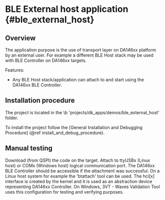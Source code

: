BLE External host application {#ble_external_host}
========================================================

## Overview

The application purpose is the use of transport layer on DA146xx platform by an
external user. For example a different BLE Host stack may be used with BLE
Controller on DA146xx targets.

Features:
- Any BLE Host stack/application can attach to and start using the DA146xx BLE
  Controller.

## Installation procedure

The project is located in the \b 'projects/dk_apps/demos/ble_external_host' folder.

To install the project follow the [General Installation and Debugging Procedure]
(@ref install_and_debug_procedure).

## Manual testing

Download (from QSPI) the code on the target. Attach to ttyUSBx (Linux host) or
COMx (Windows host) logical communication port. The DA146xx BLE Controller
should be accessible if the attachment was successful.
On a Linux host system for example the 'btattach' tool can be used. The hci[x]
interface is created by the kernel and it is used as an abstraction device
representing DA146xx Controller.
On Windows, 3VT - Waves Validation Tool uses this configuration for testing
and verifying purposes.
